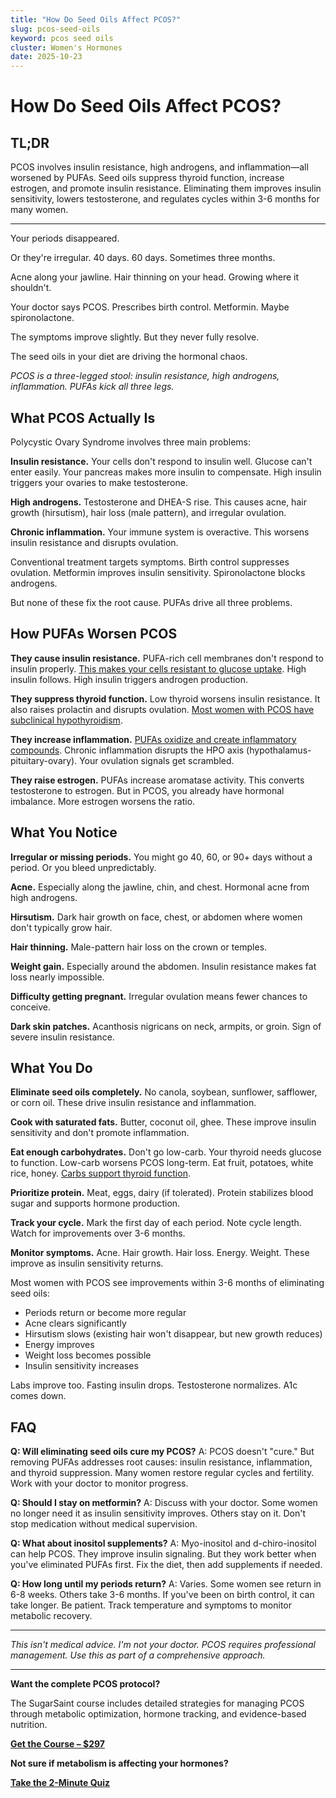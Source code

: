 ```yaml
---
title: "How Do Seed Oils Affect PCOS?"
slug: pcos-seed-oils
keyword: pcos seed oils
cluster: Women's Hormones
date: 2025-10-23
---
```


# How Do Seed Oils Affect PCOS?

## TL;DR

PCOS involves insulin resistance, high androgens, and inflammation—all worsened by PUFAs. Seed oils suppress thyroid function, increase estrogen, and promote insulin resistance. Eliminating them improves insulin sensitivity, lowers testosterone, and regulates cycles within 3-6 months for many women.

---

Your periods disappeared.

Or they're irregular. 40 days. 60 days. Sometimes three months.

Acne along your jawline. Hair thinning on your head. Growing where it shouldn't.

Your doctor says PCOS. Prescribes birth control. Metformin. Maybe spironolactone.

The symptoms improve slightly. But they never fully resolve.

The seed oils in your diet are driving the hormonal chaos.

*PCOS is a three-legged stool: insulin resistance, high androgens, inflammation. PUFAs kick all three legs.*

## What PCOS Actually Is

Polycystic Ovary Syndrome involves three main problems:

**Insulin resistance.** Your cells don't respond to insulin well. Glucose can't enter easily. Your pancreas makes more insulin to compensate. High insulin triggers your ovaries to make testosterone.

**High androgens.** Testosterone and DHEA-S rise. This causes acne, hair growth (hirsutism), hair loss (male pattern), and irregular ovulation.

**Chronic inflammation.** Your immune system is overactive. This worsens insulin resistance and disrupts ovulation.

Conventional treatment targets symptoms. Birth control suppresses ovulation. Metformin improves insulin sensitivity. Spironolactone blocks androgens.

But none of these fix the root cause. PUFAs drive all three problems.

## How PUFAs Worsen PCOS

**They cause insulin resistance.** PUFA-rich cell membranes don't respond to insulin properly. [This makes your cells resistant to glucose uptake](/blog/pufas-vs-sugar-obesity). High insulin follows. High insulin triggers androgen production.

**They suppress thyroid function.** Low thyroid worsens insulin resistance. It also raises prolactin and disrupts ovulation. [Most women with PCOS have subclinical hypothyroidism](/blog/seed-oils-and-thyroid).

**They increase inflammation.** [PUFAs oxidize and create inflammatory compounds](/blog/pufas-inflammation). Chronic inflammation disrupts the HPO axis (hypothalamus-pituitary-ovary). Your ovulation signals get scrambled.

**They raise estrogen.** PUFAs increase aromatase activity. This converts testosterone to estrogen. But in PCOS, you already have hormonal imbalance. More estrogen worsens the ratio.

## What You Notice

**Irregular or missing periods.** You might go 40, 60, or 90+ days without a period. Or you bleed unpredictably.

**Acne.** Especially along the jawline, chin, and chest. Hormonal acne from high androgens.

**Hirsutism.** Dark hair growth on face, chest, or abdomen where women don't typically grow hair.

**Hair thinning.** Male-pattern hair loss on the crown or temples.

**Weight gain.** Especially around the abdomen. Insulin resistance makes fat loss nearly impossible.

**Difficulty getting pregnant.** Irregular ovulation means fewer chances to conceive.

**Dark skin patches.** Acanthosis nigricans on neck, armpits, or groin. Sign of severe insulin resistance.

## What You Do

**Eliminate seed oils completely.** No canola, soybean, sunflower, safflower, or corn oil. These drive insulin resistance and inflammation.

**Cook with saturated fats.** Butter, coconut oil, ghee. These improve insulin sensitivity and don't promote inflammation.

**Eat enough carbohydrates.** Don't go low-carb. Your thyroid needs glucose to function. Low-carb worsens PCOS long-term. Eat fruit, potatoes, white rice, honey. [Carbs support thyroid function](/blog/seed-oils-and-thyroid).

**Prioritize protein.** Meat, eggs, dairy (if tolerated). Protein stabilizes blood sugar and supports hormone production.

**Track your cycle.** Mark the first day of each period. Note cycle length. Watch for improvements over 3-6 months.

**Monitor symptoms.** Acne. Hair growth. Hair loss. Energy. Weight. These improve as insulin sensitivity returns.

Most women with PCOS see improvements within 3-6 months of eliminating seed oils:
- Periods return or become more regular
- Acne clears significantly
- Hirsutism slows (existing hair won't disappear, but new growth reduces)
- Energy improves
- Weight loss becomes possible
- Insulin sensitivity increases

Labs improve too. Fasting insulin drops. Testosterone normalizes. A1c comes down.

## FAQ

**Q: Will eliminating seed oils cure my PCOS?**
A: PCOS doesn't "cure." But removing PUFAs addresses root causes: insulin resistance, inflammation, and thyroid suppression. Many women restore regular cycles and fertility. Work with your doctor to monitor progress.

**Q: Should I stay on metformin?**
A: Discuss with your doctor. Some women no longer need it as insulin sensitivity improves. Others stay on it. Don't stop medication without medical supervision.

**Q: What about inositol supplements?**
A: Myo-inositol and d-chiro-inositol can help PCOS. They improve insulin signaling. But they work better when you've eliminated PUFAs first. Fix the diet, then add supplements if needed.

**Q: How long until my periods return?**
A: Varies. Some women see return in 6-8 weeks. Others take 3-6 months. If you've been on birth control, it can take longer. Be patient. Track temperature and symptoms to monitor metabolic recovery.

---

*This isn't medical advice. I'm not your doctor. PCOS requires professional management. Use this as part of a comprehensive approach.*

---

**Want the complete PCOS protocol?**

The SugarSaint course includes detailed strategies for managing PCOS through metabolic optimization, hormone tracking, and evidence-based nutrition.

**[Get the Course – $297](https://buy.polar.sh/polar_cl_8P7Z3TGPlCzXSgbJ0MNkG3HrYyVlcumvIjDMu3YLrwH)**

**Not sure if metabolism is affecting your hormones?**

**[Take the 2-Minute Quiz](/quiz)**
